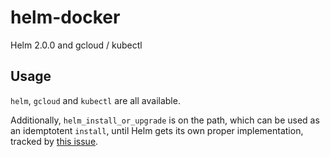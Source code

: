 # helm-docker

Helm 2.0.0 and gcloud / kubectl

## Usage

`helm`, `gcloud` and `kubectl` are all available.

Additionally, `helm_install_or_upgrade` is on the path, which can be used as an
idemptotent `install`, until Helm gets its own proper implementation, tracked by
[this issue](https://github.com/kubernetes/helm/issues/1042).
